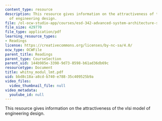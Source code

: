 ```yaml
---
content_type: resource
description: This resource gives information on the attractiveness of the vlsi model
  of engineering design.
file: /ol-ocw-studio-app/courses/esd-342-advanced-system-architecture-spring-2006/bbd8c18aa8cdb740e78835c409525b9a_whitny_modul_lmt.pdf
file_size: 429770
file_type: application/pdf
learning_resource_types:
- Readings
license: https://creativecommons.org/licenses/by-nc-sa/4.0/
ocw_type: OCWFile
parent_title: Readings
parent_type: CourseSection
parent_uid: 144b985e-3398-9d73-8598-b61ad36db69c
resourcetype: Document
title: whitny_modul_lmt.pdf
uid: bbd8c18a-a8cd-b740-e788-35c409525b9a
video_files:
  video_thumbnail_file: null
video_metadata:
  youtube_id: null
---
```

This resource gives information on the attractiveness of the vlsi model of engineering design.